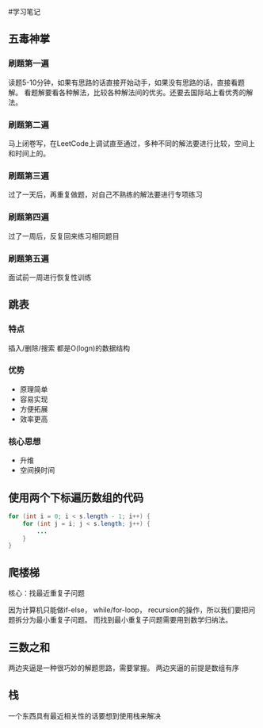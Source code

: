 #学习笔记

## 五毒神掌

### 刷题第一遍

读题5-10分钟，如果有思路的话直接开始动手，如果没有思路的话，直接看题解。
看题解要看各种解法，比较各种解法间的优劣。还要去国际站上看优秀的解法。


### 刷题第二遍

马上闭卷写，在LeetCode上调试直至通过，多种不同的解法要进行比较，空间上和时间上的。


### 刷题第三遍

过了一天后，再重复做题，对自己不熟练的解法要进行专项练习

### 刷题第四遍

过了一周后，反复回来练习相同题目

### 刷题第五遍

面试前一周进行恢复性训练

## 跳表

### 特点

插入/删除/搜索 都是O(logn)的数据结构

### 优势

- 原理简单
- 容易实现
- 方便拓展
- 效率更高

### 核心思想

- 升维
- 空间换时间

## 使用两个下标遍历数组的代码

```java
for (int i = 0; i < s.length - 1; i++) {
    for (int j = i; j < s.length; j++) {
        ...
    }
}
```

## 爬楼梯

核心：找最近重复子问题

因为计算机只能做if-else， while/for-loop， recursion的操作，所以我们要把问题拆分为最小重复子问题。
而找到最小重复子问题需要用到数学归纳法。

## 三数之和 

两边夹逼是一种很巧妙的解题思路，需要掌握。
两边夹逼的前提是数组有序

## 栈

一个东西具有最近相关性的话要想到使用栈来解决